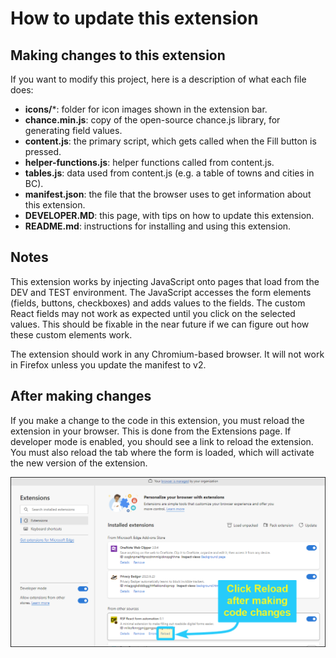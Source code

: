 # How to update this extension

## Making changes to this extension
If you want to modify this project, here is a description of what each file does:

- **icons/***: folder for icon images shown in the extension bar.
- **chance.min.js**: copy of the open-source chance.js library, for generating field values.
- **content.js**: the primary script, which gets called when the Fill button is pressed.
- **helper-functions.js**: helper functions called from content.js.
- **tables.js**: data used from content.js (e.g. a table of towns and cities in BC).
- **manifest.json**: the file that the browser uses to get information about this extension.
- **DEVELOPER.MD**: this page, with tips on how to update this extension.
- **README.md**: instructions for installing and using this extension.

## Notes
This extension works by injecting JavaScript onto pages that load from the DEV and TEST environment. The JavaScript accesses the form elements (fields, buttons, checkboxes) and adds values to the fields. The custom React fields may not work as expected until you click on the selected values. This should be fixable in the near future if we can figure out how these custom elements work.

The extension should work in any Chromium-based browser. It will not work in Firefox unless you update the manifest to v2.


## After making changes
If you make a change to the code in this extension, you must reload the extension in your browser. This is done from the Extensions page. If developer mode is enabled, you should see a link to reload the extension. You must also reload the tab where the form is loaded, which will activate the new version of the extension.

![Alt text](images/reload.png)
